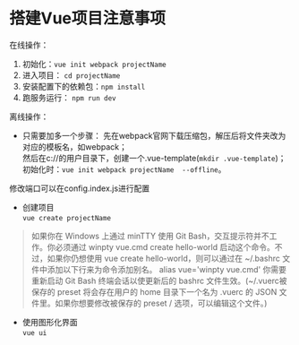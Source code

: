 # 搭建Vue项目注意事项

在线操作：
1. 初始化：`vue init webpack projectName`
2. 进入项目： `cd projectName`
3. 安装配置下的依赖包：`npm install`
4. 跑服务运行： `npm run dev`

离线操作：  
* 只需要加多一个步骤：
先在webpack官网下载压缩包，解压后将文件夹改为对应的模板名，如webpack；  
然后在c://的用户目录下，创建一个.vue-template(`mkdir .vue-template`)；  
初始化时：`vue init webpack projectName  --offline`。

修改端口可以在config.index.js进行配置

* 创建项目  
`vue create projectName`
> 如果你在 Windows 上通过 minTTY 使用 Git Bash，交互提示符并不工作。你必须通过 winpty vue.cmd create hello-world 启动这个命令。不过，如果你仍想使用 vue create hello-world，则可以通过在 ~/.bashrc 文件中添加以下行来为命令添加别名。 alias vue='winpty vue.cmd' 你需要重新启动 Git Bash 终端会话以使更新后的 bashrc 文件生效。(~/.vuerc被保存的 preset 将会存在用户的 home 目录下一个名为 .vuerc 的 JSON 文件里。如果你想要修改被保存的 preset / 选项，可以编辑这个文件。)

* 使用图形化界面  
`vue ui`
